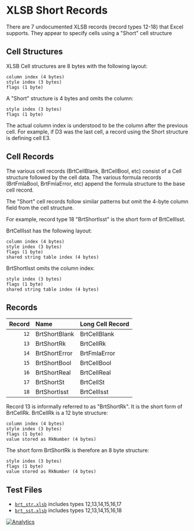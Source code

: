# XLSB Short Records

There are 7 undocumented XLSB records (record types 12-18) that Excel supports.
They appear to specify cells using a "Short" cell structure

## Cell Structures

XLSB Cell structures are 8 bytes with the following layout:

```
column index (4 bytes)
style index (3 bytes)
flags (1 byte)
```

A "Short" structure is 4 bytes and omits the column:

```
style index (3 bytes)
flags (1 byte)
```

The actual column index is understood to be the column after the previous cell.
For example, if D3 was the last cell, a record using the Short structure is
defining cell E3.

## Cell Records

The various cell records (BrtCellBlank, BrtCellBool, etc) consist of a Cell
structure followed by the cell data.  The various formula records (BrtFmlaBool,
BrtFmlaError, etc) append the formula structure to the base cell record.

The "Short" cell records follow similar patterns but omit the 4-byte column
field from the cell structure.

For example, record type 18 "BrtShortIsst" is the short form of BrtCellIsst.

BrtCellIsst has the following layout:

```
column index (4 bytes)
style index (3 bytes)
flags (1 byte)
shared string table index (4 bytes)
```

BrtShortIsst omits the column index:

```
style index (3 bytes)
flags (1 byte)
shared string table index (4 bytes)
```

## Records

| Record | Name          | Long Cell Record |
|-------:|:--------------|:-----------------|
|   `12` | BrtShortBlank | BrtCellBlank     |
|   `13` | BrtShortRk    | BrtCellRk        |
|   `14` | BrtShortError | BrtFmlaError     |
|   `15` | BrtShortBool  | BrtCellBool      |
|   `16` | BrtShortReal  | BrtCellReal      |
|   `17` | BrtShortSt    | BrtCellSt        |
|   `18` | BrtShortIsst  | BrtCellIsst      |

Record 13 is informally referred to as "BrtShortRk".  It is the short form of
BrtCellRk.  BrtCellRk is a 12 byte structure:

```
column index (4 bytes)
style index (3 bytes)
flags (1 byte)
value stored as RkNumber (4 bytes)
```

The short form BrtShortRk is therefore an 8 byte structure:

```
style index (3 bytes)
flags (1 byte)
value stored as RkNumber (4 bytes)
```

## Test Files

- [`brt_str.xlsb`](./brt_str.xlsb) includes types 12,13,14,15,16,17
- [`brt_sst.xlsb`](./brt_sst.xlsb) includes types 12,13,14,15,16,18

[![Analytics](https://ga-beacon.appspot.com/UA-36810333-1/SheetJS/notes?pixel)](https://github.com/SheetJS/notes)
